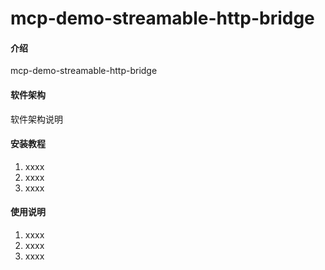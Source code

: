 # mcp-demo-streamable-http-bridge

#### 介绍
mcp-demo-streamable-http-bridge

#### 软件架构
软件架构说明


#### 安装教程

1.  xxxx
2.  xxxx
3.  xxxx

#### 使用说明

1.  xxxx
2.  xxxx
3.  xxxx

